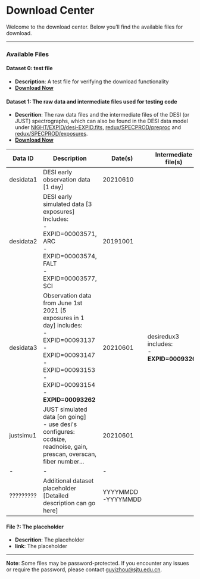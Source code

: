 # Download Center

Welcome to the download center. Below you’ll find the available files for download. 

---

### Available Files

#### Dataset 0: test file 
- **Description**: A test file for verifying the download functionality
- **[Download Now](https://gravity.sjtu.edu.cn/file/share/Q_WdxwoR)** 

#### Dataset 1: The raw data and intermediate files used for testing code
- **Descrition**: 
The raw data files and the intermediate files of the DESI (or JUST) spectrographs, which can also be found in the DESI data model under [NIGHT/EXPID/desi-EXPID.fits](https://desidatamodel.readthedocs.io/en/latest/DESI_SPECTRO_DATA/NIGHT/EXPID/desi-EXPID.html), [redux/SPECPROD/preproc](
https://desidatamodel.readthedocs.io/en/latest/DESI_SPECTRO_REDUX/SPECPROD/preproc/NIGHT/EXPID/index.html) and [redux/SPECPROD/exposures](
https://desidatamodel.readthedocs.io/en/latest/DESI_SPECTRO_REDUX/SPECPROD/exposures/NIGHT/EXPID/index.html).  
- **[Download Now](https://gravity.sjtu.edu.cn/file/share/-b-3oZg7)** 
<!-- (https://gravity.sjtu.edu.cn/file/share/-b-3oZg7) password justspec2026  -->

| Data ID 	| Description                                                                                                         	| Date(s)           	| Intermediate file(s)
|---------	|---------------------------------------------------------------------------------------------------------------------	|-------------------	| --|
| desidata1   	| DESI early observation data [1 day]                                                                                 	| 20210610          	|
| desidata2   	| DESI early simulated data [3 exposures] <br>Includes: <br> - EXPID=00003571, ARC <br> - EXPID=00003574, FALT<br> - EXPID=00003577, SCI 	| 20191001          	|
| desidata3   	| Observation data from June 1st 2021 [5 exposures in 1 day] includes: <br> - EXPID=00093137 <br> - EXPID=00093147 <br> - EXPID=00093153 <br> - EXPID=00093154 <br> - **EXPID=00093262** | 20210601 	| desiredux3 includes: <br> - **EXPID=00093262**
| justsimu1 | JUST simulated data [on going] <br> - use desi's configures: ccdsize, readnoise, gain, prescan, overscan, fiber number...                                                                                 	| 20210601                 	|
| -       	| -                                                                                                                   	| -                 	|
| ?????????   	| Additional dataset placeholder <br>[Detailed description can go here]                                               	| YYYYMMDD-YYYYMMDD 	|


#### File ?: The placeholder 
- **Descrition**: The placeholder  
- **link**: The placeholder 



<!-- #### File 2: Software Installer  
- **Description**: The latest version of the software.  
- **Format**: EXE  
- **Size**: 150 MB  
- **[Download Now](#)**  
    (https://gravity.sjtu.edu.cn/file/share/k49W09Os) password justsimu2025 

#### File 3: Sample Dataset  
- **Description**: Example data for testing purposes.  
- **Format**: ZIP  
- **Size**: 50 MB  
- **[Download Now](#)**   -->

<!-- ---

### Need Help?
If you have any questions or require assistance, feel free to reach out to us at [guyizhou@sjtu.edu.cn](mailto:guyizhou@sjtu.edu.cn).

--- -->

---

**Note**: Some files may be password-protected. If you encounter any issues or require the password, please contact [guyizhou@sjtu.edu.cn](mailto:guyizhou@sjtu.edu.cn). 